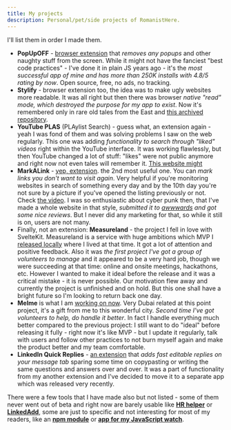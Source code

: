 ```yaml
---
title: My projects
description: Personal/pet/side projects of RomanistHere.
---
```


I'll list them in order I made them.

- **PopUpOFF** - [browser extension](https://chrome.google.com/webstore/detail/popupoff-popup-and-overla/ifnkdbpmgkdbfklnbfidaackdenlmhgh) that _removes any popups_ and other naughty stuff from the screen. While it might not have the fanciest "best code practices" - I've done it in plain JS years ago - it's the _most successful app of mine and has more than 250K installs with 4.8/5 rating by now_. Open source, free, no ads, no tracking.
- **Stylify** - browser extension too, the idea was to make ugly websites more readable. It was all right but then there was browser _native "read" mode, which destroyed the purpose for my app to exist_. Now it's remembered only in rare old tales from the East and [this archived repository](https://github.com/RomanistHere/StyLIFy).
- **YouTube PLAS** (PLAylist Search) - guess what, an extension again - yeah I was fond of them and was solving problems I saw on the web regularly. This one was adding _functionality to search through "liked" videos_ right within the YouTube interface. It was working flawlessly, but then YouTube changed a lot of stuff: "likes" were not public anymore and right now not even tales will remember it. [This website might](https://romanisthere.github.io/YouTube-PLAS-Website/)
- **MarkALink** - [yep, extension](https://chrome.google.com/webstore/detail/markalink/jgfjphpcldeifiifdmjpjoidkdhbcboe). the 2nd most useful one. You can _mark links you don't want to visit again_. Very helpful if you're monitoring websites in search of something every day and by the 10th day you're not sure by a picture if you've opened the listing previously or not. Check [the video](https://www.youtube.com/watch?v=tY6F0NffauI). I was so enthusiastic about cyber punk then, that I've made a whole website in that style, _submitted it to [awwwards](https://www.awwwards.com/sites/markalink) and got some nice reviews_. But I never did any marketing for that, so while it still is on, users are not many.
- Finally, not an extension: **Measureland** - the project I fell in love with SvelteKit. Measureland is a service with huge ambitions which MVP I [released locally](https://github.com/RomanistHere/Measureland) where I lived at that time. It got a lot of attention and positive feedback. Also it was _the first project I've got a group of volunteers to manage_ and it appeared to be a very hard job, though we were succeeding at that time: online and onsite meetings, hackathons, etc. However I wanted to make it ideal before the release and it was a critical mistake - it is never possible. Our motivation flew away and currently the project is unfinished and on hold. But this one shall have a bright future so I'm looking to return back one day.
- **Melme** is what I am [working on now](https://melme.io/). Very Dubai related at this point project, it's a gift from me to this wonderful city. _Second time I've got volunteers to help, do handle it better_. In fact I handle everything much better compared to the previous project: I still want to do "ideal" before releasing it fully - right now it's like MVP - but I update it regularly, talk with users and follow other practices to not burn myself again and make the product better and my team comfortable.
- **LinkedIn Quick Replies** - [an extension](https://chrome.google.com/webstore/detail/linkedin-quick-replies/pfgcpffbebicalfmjajbmacnfopgobom?hl=en-GB&authuser=0) that _adds fast editable replies on your message tab_ sparing some time on copypasting or writing the same questions and answers over and over. It was a part of functionality from my another extension and I've decided to move it to a separate app which was released very recently.

There were a few tools that I have made also but not listed - some of them never went out of beta and right now are barely usable like [**HR helper**](https://chrome.google.com/webstore/detail/hr-helper/legoehlgnimpdcopbolhlgcfhanhmckh?hl=en-GB&authuser=0) or [**LinkedAdd**](https://chrome.google.com/webstore/detail/linkedadd-add-people-auto/beafgeiopjehkondbenpkhipailboiam?hl=en-GB&authuser=0), some are just to specific and not interesting for most of my readers, like an [**npm module**](https://www.npmjs.com/package/preact-tilt) or [**app for my JavaScript watch**](https://github.com/espruino/BangleApps/pull/1106).

